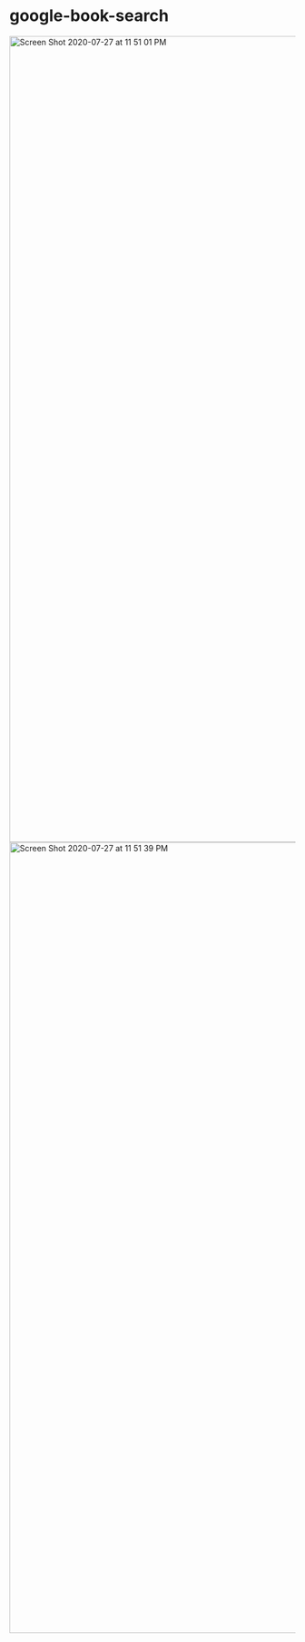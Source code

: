 # google-book-search

<img width="1421" alt="Screen Shot 2020-07-27 at 11 51 01 PM" src="https://user-images.githubusercontent.com/33443452/88617384-854dd900-d064-11ea-86b8-68c78eb2509a.png">
<img width="1394" alt="Screen Shot 2020-07-27 at 11 51 39 PM" src="https://user-images.githubusercontent.com/33443452/88617391-8c74e700-d064-11ea-976c-f03936007e6c.png">
